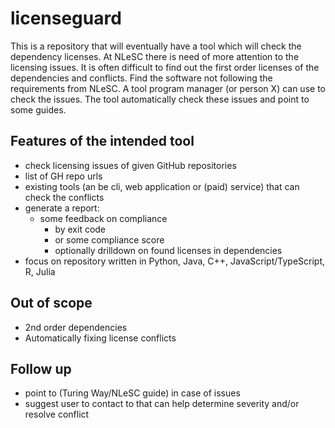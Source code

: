 # licenseguard

This is a repository that will eventually have a tool which will check the dependency licenses.
At NLeSC there is need of more attention to the licensing issues. It is often difficult to find out the first order licenses of the dependencies and conflicts. 
Find the software not following the requirements from NLeSC.
A tool program manager (or person X) can use to check the issues. The tool automatically check these issues and point to some guides.

## Features of the intended tool

- check licensing issues of given GitHub repositories
- list of GH repo urls
- existing tools (an be cli, web application or (paid) service) that can check the conflicts
- generate a report:
  - some feedback on compliance
    - by exit code
    - or some compliance score
    - optionally drilldown on found licenses in dependencies
- focus on repository written in Python, Java, C++, JavaScript/TypeScript, R, Julia

## Out of scope

- 2nd order dependencies
- Automatically fixing license conflicts

## Follow up

- point to (Turing Way/NLeSC guide) in case of issues
- suggest user to contact to that can help determine severity and/or resolve conflict
